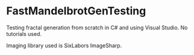 # FastMandelbrotGenTesting
Testing fractal generation from scratch in C# and using Visual Studio. No tutorials used.

Imaging library used is SixLabors ImageSharp.
